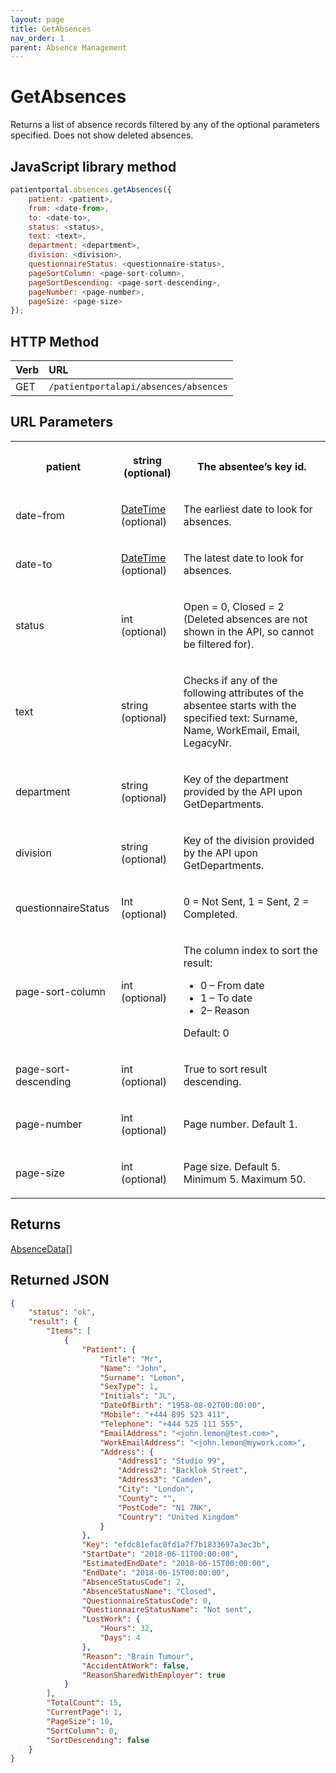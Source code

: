 ```yaml
---
layout: page
title: GetAbsences
nav_order: 1
parent: Absence Management
---
```


# GetAbsences
Returns a list of absence records filtered by any of the optional parameters specified. Does not show deleted absences.

## JavaScript library method

```javascript
patientportal.absences.getAbsences({
    patient: <patient>,
    from: <date-from>,
    to: <date-to>,
    status: <status>,
    text: <text>,
    department: <department>,
    division: <division>,
    questionnaireStatus: <questionnaire-status>,
    pageSortColumn: <page-sort-column>,
    pageSortDescending: <page-sort-descending>,
    pageNumber: <page-number>,
    pageSize: <page-size>
});
```

## HTTP Method

| Verb | URL                                               |
|:-----|:--------------------------------------------------|
| GET | `/patientportalapi/absences/absences` |

## URL Parameters

<table><tbody><tr><th><p>patient</p></th><th><p>string (optional)</p></th><th><p>The absentee’s key id.</p></th></tr><tr><td><p>date-from</p></td><td><p><a href="../objects-and-data-types/datetime">DateTime</a> (optional)</p></td><td><p>The earliest date to look for absences.</p></td></tr><tr><td><p>date-to</p></td><td><p><a href="../objects-and-data-types/datetime">DateTime</a> (optional)</p></td><td><p>The latest date to look for absences.</p></td></tr><tr><td><p>status</p></td><td><p>int (optional)</p></td><td><p>Open = 0, Closed = 2 (Deleted absences are not shown in the API, so cannot be filtered for).</p></td></tr><tr><td><p>text</p></td><td><p>string (optional)</p></td><td><p>Checks if any of the following attributes of the absentee starts with the specified text: Surname, Name, WorkEmail, Email, LegacyNr.</p></td></tr><tr><td><p>department</p></td><td><p>string (optional)</p></td><td><p>Key of the department provided by the API upon GetDepartments.</p></td></tr><tr><td><p>division</p></td><td><p>string (optional)</p></td><td><p>Key of the division provided by the API upon GetDepartments.</p></td></tr><tr><td><p>questionnaireStatus</p></td><td><p>Int (optional)</p></td><td><p>0 = Not Sent, 1 = Sent, 2 = Completed.</p></td></tr><tr><td><p>page-sort-column</p></td><td><p>int (optional)</p></td><td><p>The column index to sort the result:</p><ul><li>0 – From date</li><li>1 – To date</li><li>2– Reason</li></ul><p>Default: 0</p></td></tr><tr><td><p>page-sort-descending</p></td><td><p>int (optional)</p></td><td><p>True to sort result descending.</p></td></tr><tr><td><p>page-number</p></td><td><p>int (optional)</p></td><td><p>Page number. Default 1.</p></td></tr><tr><td><p>page-size</p></td><td><p>int (optional)</p></td><td><p>Page size. Default 5. Minimum 5. Maximum 50.</p></td></tr></tbody></table>

## Returns

[AbsenceData](../objects-and-data-types/absencedata)[]

## Returned JSON

```json
{
    "status": "ok",
    "result": {
        "Items": [
            {
                "Patient": {
                    "Title": "Mr",
                    "Name": "John",
                    "Surname": "Lemon",
                    "SexType": 1,
                    "Initials": "JL",
                    "DateOfBirth": "1958-08-02T00:00:00",
                    "Mobile": "+444 895 523 411",
                    "Telephone": "+444 525 111 555",
                    "EmailAddress": "<john.lemon@test.com>",
                    "WorkEmailAddress": "<john.lemon@mywork.com>",
                    "Address": {
                        "Address1": "Studio 99",
                        "Address2": "Backlok Street",
                        "Address3": "Camden",
                        "City": "London",
                        "County": "",
                        "PostCode": "N1 7NK",
                        "Country": "United Kingdom"
                    }
                },
                "Key": "efdc81efac0fd1a7f7b1833697a3ec3b",
                "StartDate": "2018-06-11T00:00:00",
                "EstimatedEndDate": "2018-06-15T00:00:00",
                "EndDate": "2018-06-15T00:00:00",
                "AbsenceStatusCode": 2,
                "AbsenceStatusName": "Closed",
                "QuestionnaireStatusCode": 0,
                "QuestionnaireStatusName": "Not sent",
                "LostWork": {
                    "Hours": 32,
                    "Days": 4
                },
                "Reason": "Brain Tumour",
                "AccidentAtWork": false,
                "ReasonSharedWithEmployer": true
            }
        ],
        "TotalCount": 15,
        "CurrentPage": 1,
        "PageSize": 10,
        "SortColumn": 0,
        "SortDescending": false
    }
}
```
